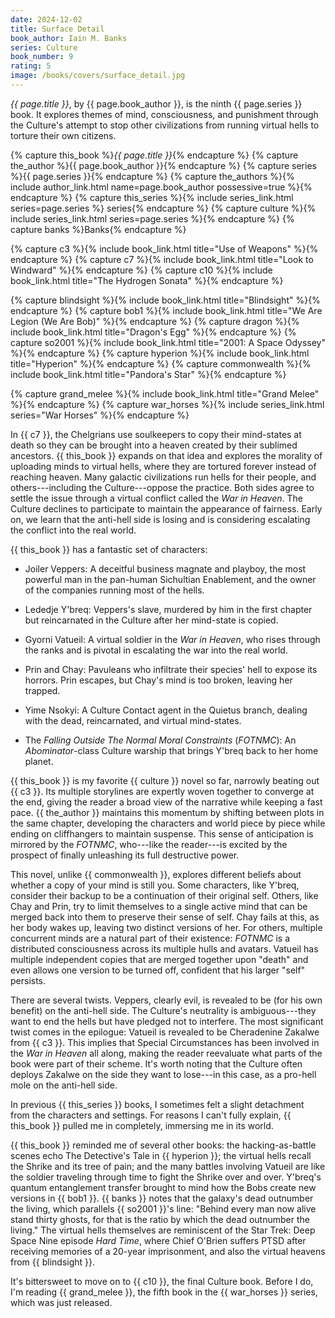 ```yaml
---
date: 2024-12-02
title: Surface Detail
book_author: Iain M. Banks
series: Culture
book_number: 9
rating: 5
image: /books/covers/surface_detail.jpg
---
```


<cite class="book-title">{{ page.title }}</cite>, by <span
class="author-name">{{ page.book_author }}</span>, is the ninth <span
class="book-series">{{ page.series }}</span> book. It explores themes of mind,
consciousness, and punishment through the Culture's attempt to stop other
civilizations from running virtual hells to torture their own citizens.

{% capture this_book %}<cite class="book-title">{{ page.title }}</cite>{% endcapture %}
{% capture the_author %}<span class="author-name">{{ page.book_author }}</span>{% endcapture %}
{% capture series %}<span class="book-series">{{ page.series }}</span>{% endcapture %}
{% capture the_authors %}{% include author_link.html name=page.book_author possessive=true %}{% endcapture %}
{% capture this_series %}{% include series_link.html series=page.series %} series{% endcapture %}
{% capture culture %}{% include series_link.html series=page.series %}{% endcapture %}
{% capture banks %}<span class="author-name">Banks</span>{% endcapture %}

{% capture c3 %}{% include book_link.html title="Use of Weapons" %}{% endcapture %}
{% capture c7 %}{% include book_link.html title="Look to Windward" %}{% endcapture %}
{% capture c10 %}{% include book_link.html title="The Hydrogen Sonata" %}{% endcapture %}

{% capture blindsight %}{% include book_link.html title="Blindsight" %}{% endcapture %}
{% capture bob1 %}{% include book_link.html title="We Are Legion (We Are Bob)" %}{% endcapture %}
{% capture dragon %}{% include book_link.html title="Dragon's Egg" %}{% endcapture %}
{% capture so2001 %}{% include book_link.html title="2001: A Space Odyssey" %}{% endcapture %}
{% capture hyperion %}{% include book_link.html title="Hyperion" %}{% endcapture %}
{% capture commonwealth %}{% include book_link.html title="Pandora's Star" %}{% endcapture %}

{% capture grand_melee %}{% include book_link.html title="Grand Melee" %}{% endcapture %}
{% capture war_horses %}{% include series_link.html series="War Horses" %}{% endcapture %}

In {{ c7 }}, the Chelgrians use soulkeepers to copy their mind-states at death
so they can be brought into a heaven created by their sublimed ancestors. {{
this_book }} expands on that idea and explores the morality of uploading minds
to virtual hells, where they are tortured forever instead of reaching heaven.
Many galactic civilizations run hells for their people, and others---including
the Culture---oppose the practice. Both sides agree to settle the issue
through a virtual conflict called the _War in Heaven_. The Culture declines to
participate to maintain the appearance of fairness. Early on, we learn that
the anti-hell side is losing and is considering escalating the conflict into
the real world.

{{ this_book }} has a fantastic set of characters:

- Joiler Veppers: A deceitful business magnate and playboy, the most powerful
  man in the pan-human Sichultian Enablement, and the owner of the companies
  running most of the hells.

- Lededje Y'breq: Veppers's slave, murdered by him in the first chapter but
  reincarnated in the Culture after her mind-state is copied.

- Gyorni Vatueil: A virtual soldier in the _War in Heaven_, who rises through
  the ranks and is pivotal in escalating the war into the real world.

- Prin and Chay: Pavuleans who infiltrate their species' hell to expose its
  horrors. Prin escapes, but Chay's mind is too broken, leaving her trapped.

- Yime Nsokyi: A Culture Contact agent in the Quietus branch, dealing with the
  dead, reincarnated, and virtual mind-states.

- The _Falling Outside The Normal Moral Constraints_ (_FOTNMC_): An
  _Abominator_-class Culture warship that brings Y'breq back to her home planet.

{{ this_book }} is my favorite {{ culture }} novel so far, narrowly beating
out {{ c3 }}. Its multiple storylines are expertly woven together to converge
at the end, giving the reader a broad view of the narrative while keeping a
fast pace. {{ the_author }} maintains this momentum by shifting between plots
in the same chapter, developing the characters and world piece by piece while
ending on cliffhangers to maintain suspense. This sense of anticipation is
mirrored by the _FOTNMC_, who---like the reader---is excited by the prospect
of finally unleashing its full destructive power.

This novel, unlike {{ commonwealth }}, explores different beliefs about
whether a copy of your mind is still you. Some characters, like Y'breq,
consider their backup to be a continuation of their original self. Others,
like Chay and Prin, try to limit themselves to a single active mind that can
be merged back into them to preserve their sense of self. Chay fails at this,
as her body wakes up, leaving two distinct versions of her. For others,
multiple concurrent minds are a natural part of their existence: _FOTNMC_ is a
distributed consciousness across its multiple hulls and avatars. Vatueil has
multiple independent copies that are merged together upon "death" and even
allows one version to be turned off, confident that his larger "self"
persists.

There are several twists. Veppers, clearly evil, is revealed to be (for his
own benefit) on the anti-hell side. The Culture's neutrality is
ambiguous---they want to end the hells but have pledged not to interfere. The
most significant twist comes in the epilogue: Vatueil is revealed to be
Cheradenine Zakalwe from {{ c3 }}. This implies that Special Circumstances has
been involved in the _War in Heaven_ all along, making the reader reevaluate
what parts of the book were part of their scheme. It's worth noting that the
Culture often deploys Zakalwe on the side they want to lose---in this case, as
a pro-hell mole on the anti-hell side.

In previous {{ this_series }} books, I sometimes felt a slight detachment from
the characters and settings. For reasons I can't fully explain, {{ this_book
}} pulled me in completely, immersing me in its world.

{{ this_book }} reminded me of several other books: the hacking-as-battle
scenes echo The Detective's Tale in {{ hyperion }}; the virtual hells recall
the Shrike and its tree of pain; and the many battles involving Vatueil are
like the soldier traveling through time to fight the Shrike over and over.
Y'breq's quantum entanglement transfer brought to mind how the Bobs create new
versions in {{ bob1 }}. {{ banks }} notes that the galaxy's dead outnumber the
living, which parallels {{ so2001 }}'s line: "Behind every man now alive stand
thirty ghosts, for that is the ratio by which the dead outnumber the living."
The virtual hells themselves are reminiscent of the Star Trek: Deep Space Nine
episode <cite class="tv-show-title">Hard Time</cite>, where Chief O'Brien
suffers PTSD after receiving memories of a 20-year imprisonment, and also the
virtual heavens from {{ blindsight }}.

It's bittersweet to move on to {{ c10 }}, the final Culture book. Before I do,
I'm reading {{ grand_melee }}, the fifth book in the {{ war_horses }} series,
which was just released. 
